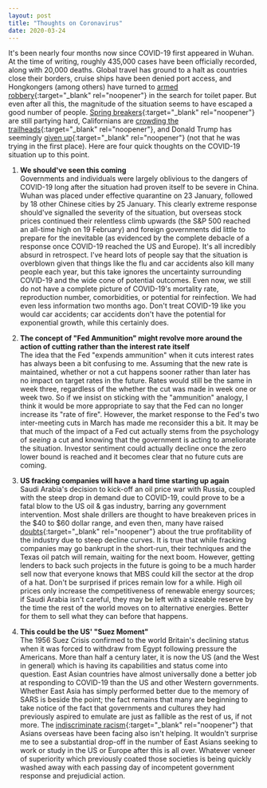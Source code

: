 ```yaml
---
layout: post
title: "Thoughts on Coronavirus"
date: 2020-03-24
---
```


It's been nearly four months now since COVID-19 first appeared in Wuhan. At the time of writing, roughly 435,000 cases have been officially recorded, along with 20,000 deaths. Global travel has ground to a halt as countries close their borders, cruise ships have been denied port access, and Hongkongers (among others) have turned to [armed robbery](https://www.scmp.com/news/hong-kong/law-and-crime/article/3050907/armed-gang-steals-hk1000-toilet-paper-coronavirus){:target="_blank" rel="noopener"} in the search for toilet paper. But even after all this, the magnitude of the situation seems to have escaped a good number of people. [Spring breakers](https://www.usatoday.com/story/travel/destinations/2020/03/19/spring-break-beaches-florida-look-packed-despite-coronavirus-spread/2873248001/){:target="_blank" rel="noopener"} are still partying hard, Californians are [crowding the trailheads](https://www.wsj.com/articles/no-californians-sheltering-in-place-doesnt-include-hiking-in-crowds-11585065557){:target="_blank" rel="noopener"}, and Donald Trump has seemingly [given up](https://twitter.com/realDonaldTrump/status/1241935285916782593/){:target="_blank" rel="noopener"} (not that he was trying in the first place). Here are four quick thoughts on the COVID-19 situation up to this point.

1. **We should've seen this coming**  
Governments and individuals were largely oblivious to the dangers of COVID-19 long after the situation had proven itself to be severe in China. Wuhan was placed under effective quarantine on 23 January, followed by 18 other Chinese cities by 25 January. This clearly extreme response should've signalled the severity of the situation, but overseas stock prices continued their relentless climb upwards (the S&P 500 reached an all-time high on 19 February) and foreign governments did little to prepare for the inevitable (as evidenced by the complete debacle of a response once COVID-19 reached the US and Europe). It's all incredibly absurd in retrospect. I've heard lots of people say that the situation is overblown given that things like the flu and car accidents also kill many people each year, but this take ignores the uncertainty surrounding COVID-19 and the wide cone of potential outcomes. Even now, we still do not have a complete picture of COVID-19's mortality rate, reproduction number, comorbidities, or potential for reinfection. We had even less information two months ago. Don't treat COVID-19 like you would car accidents; car accidents don't have the potential for exponential growth, while this certainly does.

2. **The concept of "Fed Ammunition" might revolve more around the action of cutting rather than the interest rate itself**  
The idea that the Fed "expends ammunition" when it cuts interest rates has always been a bit confusing to me. Assuming that the new rate is maintained, whether or not a cut happens sooner rather than later has no impact on target rates in the future. Rates would still be the same in week three, regardless of the whether the cut was made in week one or week two. So if we insist on sticking with the "ammunition" analogy, I think it would be more appropriate to say that the Fed can no longer increase its "rate of fire". However, the market response to the Fed's two inter-meeting cuts in March has made me reconsider this a bit. It may be that much of the impact of a Fed cut actually stems from the psychology of *seeing* a cut and knowing that the government is acting to ameliorate the situation. Investor sentiment could actually decline once the zero lower bound is reached and it becomes clear that no future cuts are coming.

3. **US fracking companies will have a hard time starting up again**  
Saudi Arabia's decision to kick-off an oil price war with Russia, coupled with the steep drop in demand due to COVID-19, could prove to be a fatal blow to the US oil & gas industry, barring any government intervention. Most shale drillers are thought to have breakeven prices in the $40 to $60 dollar range, and even then, many have raised [doubts](https://www.desmogblog.com/finances-fracking-shale-industry-drills-more-debt-profit){:target="_blank" rel="noopener"} about the true profitability of the industry due to steep decline curves. It is true that while fracking companies may go bankrupt in the short-run, their techniques and the Texas oil patch will remain, waiting for the next boom. However, getting lenders to back such projects in the future is going to be a much harder sell now that everyone knows that MBS could kill the sector at the drop of a hat. Don't be surprised if prices remain low for a while. High oil prices only increase the competitiveness of renewable energy sources; if Saudi Arabia isn't careful, they may be left with a sizeable reserve by the time the rest of the world moves on to alternative energies. Better for them to sell what they can before that happens.

4. **This could be the US' "Suez Moment"**  
The 1956 Suez Crisis confirmed to the world Britain's declining status when it was forced to withdraw from Egypt following pressure the Americans. More than half a century later, it is now the US (and the West in general) which is having its capabilities and status come into question. East Asian countries have almost universally done a better job at responding to COVID-19 than the US and other Western governments. Whether East Asia has simply performed better due to the memory of SARS is beside the point; the fact remains that many are beginning to take notice of the fact that governments and cultures they had previously aspired to emulate are just as fallible as the rest of us, if not more. The [indiscriminate racism](https://www.straitstimes.com/singapore/london-police-arrest-2-teenagers-linked-to-covid-19-racist-assault-on-singaporean-student){:target="_blank" rel="noopener"} that Asians overseas have been facing also isn't helping. It wouldn't surprise me to see a substantial drop-off in the number of East Asians seeking to work or study in the US or Europe after this is all over. Whatever veneer of superiority which previously coated those societies is being quickly washed away with each passing day of incompetent government response and prejudicial action.

